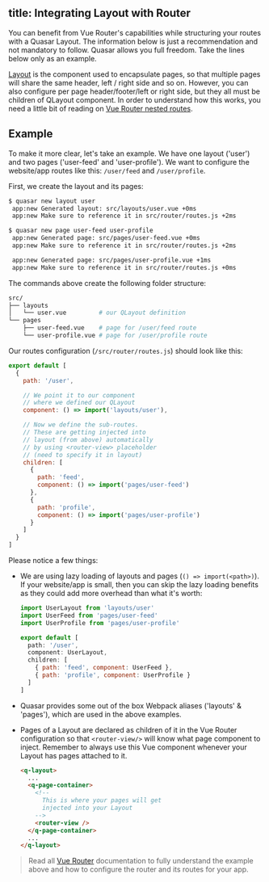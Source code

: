 title: Integrating Layout with Router
---
You can benefit from Vue Router's capabilities while structuring your routes with a Quasar Layout. The information below is just a recommendation and not mandatory to follow. Quasar allows you full freedom. Take the lines below only as an example.

[Layout](/components/layout.html) is the component used to encapsulate pages, so that multiple pages will share the same header, left / right side and so on. However, you can also configure per page header/footer/left or right side, but they all must be children of QLayout component. In order to understand how this works, you need a little bit of reading on [Vue Router nested routes](http://router.vuejs.org/en/essentials/nested-routes.html).

## Example
To make it more clear, let's take an example. We have one layout ('user') and two pages ('user-feed' and 'user-profile'). We want to configure the website/app routes like this: `/user/feed` and `/user/profile`.

First, we create the layout and its pages:
```bash
$ quasar new layout user
 app:new Generated layout: src/layouts/user.vue +0ms
 app:new Make sure to reference it in src/router/routes.js +2ms

$ quasar new page user-feed user-profile
 app:new Generated page: src/pages/user-feed.vue +0ms
 app:new Make sure to reference it in src/router/routes.js +2ms

 app:new Generated page: src/pages/user-profile.vue +1ms
 app:new Make sure to reference it in src/router/routes.js +0ms
```

The commands above create the following folder structure:
```bash
src/
├── layouts
│   └── user.vue         # our QLayout definition
└── pages
    ├── user-feed.vue    # page for /user/feed route
    └── user-profile.vue # page for /user/profile route
```

Our routes configuration (`/src/router/routes.js`) should look like this:
```js
export default [
  {
    path: '/user',

    // We point it to our component
    // where we defined our QLayout
    component: () => import('layouts/user'),

    // Now we define the sub-routes.
    // These are getting injected into
    // layout (from above) automatically
    // by using <router-view> placeholder
    // (need to specify it in layout)
    children: [
      {
        path: 'feed',
        component: () => import('pages/user-feed')
      },
      {
        path: 'profile',
        component: () => import('pages/user-profile')
      }
    ]
  }
]
```

Please notice a few things:
* We are using lazy loading of layouts and pages (`() => import(<path>)`). If your website/app is small, then you can skip the lazy loading benefits as they could add more overhead than what it's worth:
  ```js
  import UserLayout from 'layouts/user'
  import UserFeed from 'pages/user-feed'
  import UserProfile from 'pages/user-profile'

  export default [
    path: '/user',
    component: UserLayout,
    children: [
      { path: 'feed', component: UserFeed },
      { path: 'profile', component: UserProfile }
    ]
  ]
  ```
* Quasar provides some out of the box Webpack aliases ('layouts' & 'pages'), which are used in the above examples.
* Pages of a Layout are declared as children of it in the Vue Router configuration so that `<router-view/>` will know what page component to inject. Remember to always use this Vue component whenever your Layout has pages attached to it.

  ```html
  <q-layout>
    ...
    <q-page-container>
      <!--
        This is where your pages will get
        injected into your Layout
      -->
      <router-view />
    </q-page-container>
    ...
  </q-layout>
  ```

> Read all [Vue Router](http://router.vuejs.org/) documentation to fully understand the example above and how to configure the router and its routes for your app.
